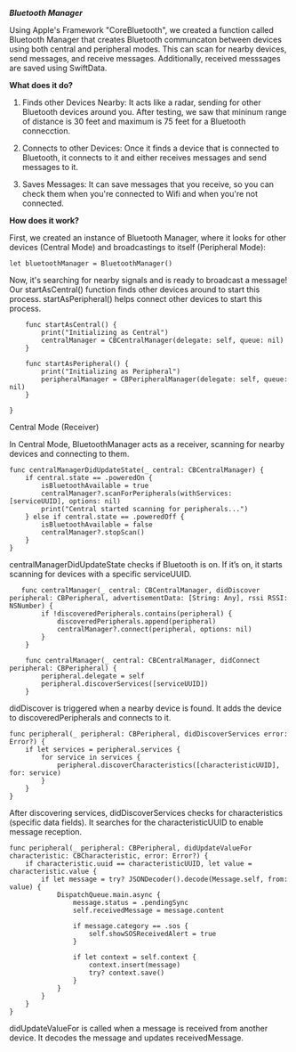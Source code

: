 

***Bluetooth Manager***

Using Apple's Framework "CoreBluetooth", we created a function called Bluetooth Manager that creates Bluetooth communcaton between devices using both central and peripheral modes. This can scan for nearby devices, send messages, and receive messages. Additionally, received messsages are saved using SwiftData. 

**What does it do?**

1. Finds other Devices Nearby: It acts like a radar, sending for other Bluetooth devices around you. After testing, we saw that mininum range of distance is 30 feet and maximum is 75 feet for a Bluetooth connecction.

2. Connects to other Devices: Once it finds a device that is connected to Bluetooth, it connects to it and either receives messages and send messages to it.

3. Saves Messages: It can save messages that you receive, so you can check them when you're connected to Wifi and when you're not connected.

**How does it work?**

First, we created an instance of Bluetooth Manager, where it looks for other devices (Central Mode) and broadcastings to itself (Peripheral Mode):

```
let bluetoothManager = BluetoothManager()
```
Now, it's searching for nearby signals and is ready to broadcast a message! Our startAsCentral() function finds other devices around to start this process. startAsPeripheral() helps connect other devices to start this process.

```
    func startAsCentral() {
        print("Initializing as Central")
        centralManager = CBCentralManager(delegate: self, queue: nil)
    }
    
    func startAsPeripheral() {
        print("Initializing as Peripheral")
        peripheralManager = CBPeripheralManager(delegate: self, queue: nil)
    }
    
}
```
Central Mode (Receiver)

In Central Mode, BluetoothManager acts as a receiver, scanning for nearby devices and connecting to them.

```
func centralManagerDidUpdateState(_ central: CBCentralManager) {
    if central.state == .poweredOn {
        isBluetoothAvailable = true
        centralManager?.scanForPeripherals(withServices: [serviceUUID], options: nil)
        print("Central started scanning for peripherals...")
    } else if central.state == .poweredOff {
        isBluetoothAvailable = false
        centralManager?.stopScan()
    }
}
```
centralManagerDidUpdateState checks if Bluetooth is on. If it’s on, it starts scanning for devices with a specific serviceUUID.

```
   func centralManager(_ central: CBCentralManager, didDiscover peripheral: CBPeripheral, advertisementData: [String: Any], rssi RSSI: NSNumber) {
        if !discoveredPeripherals.contains(peripheral) {
            discoveredPeripherals.append(peripheral)
            centralManager?.connect(peripheral, options: nil)
        }
    }
    
    func centralManager(_ central: CBCentralManager, didConnect peripheral: CBPeripheral) {
        peripheral.delegate = self
        peripheral.discoverServices([serviceUUID])
    }
```

didDiscover is triggered when a nearby device is found. It adds the device to discoveredPeripherals and connects to it.

```
func peripheral(_ peripheral: CBPeripheral, didDiscoverServices error: Error?) {
    if let services = peripheral.services {
        for service in services {
            peripheral.discoverCharacteristics([characteristicUUID], for: service)
        }
    }
}
```

After discovering services, didDiscoverServices checks for characteristics (specific data fields). It searches for the characteristicUUID to enable message reception.

```
func peripheral(_ peripheral: CBPeripheral, didUpdateValueFor characteristic: CBCharacteristic, error: Error?) {
    if characteristic.uuid == characteristicUUID, let value = characteristic.value {
        if let message = try? JSONDecoder().decode(Message.self, from: value) {
            DispatchQueue.main.async {
                message.status = .pendingSync
                self.receivedMessage = message.content

                if message.category == .sos {
                    self.showSOSReceivedAlert = true
                }

                if let context = self.context {
                    context.insert(message)
                    try? context.save()
                }
            }
        }
    }
}

```
didUpdateValueFor is called when a message is received from another device. It decodes the message and updates receivedMessage.

